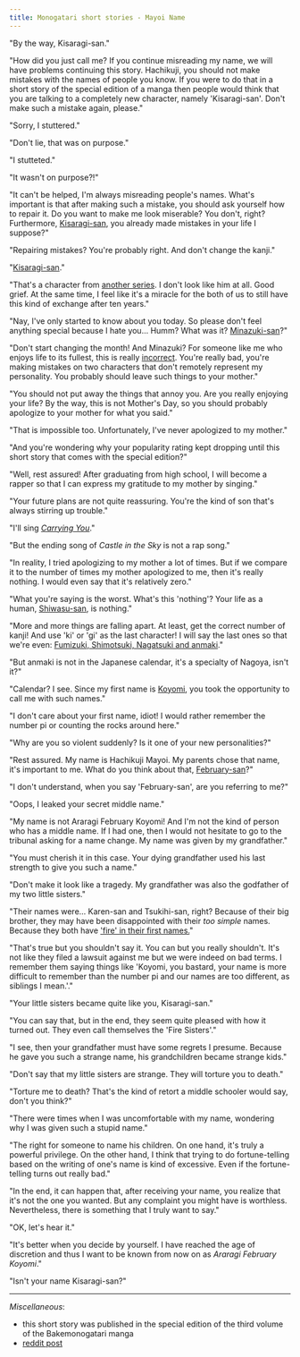 ```yaml
---
title: Monogatari short stories - Mayoi Name
---
```


"By the way, <a title="TL note 1: Kisaragi (如月) is the traditional Japanese name for February.">Kisaragi-san</a>."

"How did you just call me? If you continue misreading my name, we will have problems continuing this story. Hachikuji, you should not make mistakes with the names of people you know. If you were to do that in a short story of the special edition of a manga then people would think that you are talking to a completely new character, namely 'Kisaragi-san'. Don't make such a mistake again, please."

"Sorry, I stuttered."

"Don't lie, that was on purpose."

"I stutteted."

"It wasn't on purpose?!"

"It can't be helped, I'm always misreading people's names. What's important is that after making such a mistake, you should ask yourself how to repair it. Do you want to make me look miserable? You don't, right? Furthermore, <a href="#" title="TL note 2: Still the traditional name for February, but with another spelling (更衣).">Kisaragi-san</a>, you already made mistakes in your life I suppose?"

"Repairing mistakes? You're probably right. And don't change the kanji."

"<a href="#" title="TL note 3: This time, Kisaragi is written as 飢皿木, with the characters 飢 (ki, 'hungry'), 皿 (sara, 'plate') and 木 (gi/ki, 'tree'). The gi character is the same as the one in Araragi.">Kisaragi-san</a>."

"That's a character from <a href="#" title="TL note 4: Kisaragi is a character who appears in the Densetsu Series, which is another light novel series written by Nisio Isin.">another series</a>. I don't look like him at all. Good grief. At the same time, I feel like it's a miracle for the both of us to still have this kind of exchange after ten years."

"Nay, I've only started to know about you today. So please don't feel anything special because I hate you... Humm? What was it? <a href="#" title="TL note 5: Minazuki (水無月) is the traditional Japanese name for June.">Minazuki-san</a>?"

"Don't start changing the month! And Minazuki? For someone like me who enjoys life to its fullest, this is really <a href="#" title="TL note 6: Minazuki is written as 水無月 with the characters 水 (mizu, 'water'), 無 (mu, 'nothing') and 月 (tsuki, 'month'), so it's literally 'the month without water'. Here, 'enjoys' is written as 潤う (uruou) which also means 'to get wet'.">incorrect</a>. You're really bad, you're making mistakes on two characters that don't remotely represent my personality. You probably should leave such things to your mother."

"You should not put away the things that annoy you. Are you really enjoying your life? By the way, this is not Mother's Day, so you should probably apologize to your mother for what you said."

"That is impossible too. Unfortunately, I've never apologized to my mother."

"And you're wondering why your popularity rating kept dropping until this short story that comes with the special edition?"

"Well, rest assured! After graduating from high school, I will become a rapper so that I can express my gratitude to my mother by singing."

"Your future plans are not quite reassuring. You're the kind of son that's always stirring up trouble."

"I'll sing <a href="#" title="TL note 7: 君をのせて (Kimi wo Nosete, 'Carrying You'), by Azumi Inoue, is the ending song of the Ghibli movie 'Castle in the Sky'.">*Carrying You*</a>."

"But the ending song of *Castle in the Sky* is not a rap song."

"In reality, I tried apologizing to my mother a lot of times. But if we compare it to the number of times my mother apologized to me, then it's really nothing. I would even say that it's relatively zero."

"What you're saying is the worst. What's this 'nothing'? Your life as a human, <a href="#" title="TL note 8: Shiwasu (師走) is the traditional Japanese name for December.">Shiwasu-san</a>, is nothing."

"More and more things are falling apart. At least, get the correct number of kanji! And use 'ki' or 'gi' as the last character! I will say the last ones so that we're even: <a href="#" title="TL note 9: Fumizuki (文月), Shimotsuki (霜月) and Nagatsuki (長月) are the traditional Japanese names for July, November and September respectively. However, anmaki (あんまき) is a Japanese sweet made in Nagoya.">Fumizuki, Shimotsuki, Nagatsuki and anmaki</a>."

"But anmaki is not in the Japanese calendar, it's a specialty of Nagoya, isn't it?"

"Calendar? I see. Since my first name is <a href="#" title="TL note 10: Koyomi (暦) means 'calendar' in Japanese.">Koyomi</a>, you took the opportunity to call me with such names."

"I don't care about your first name, idiot! I would rather remember the number pi or counting the rocks around here."

"Why are you so violent suddenly? Is it one of your new personalities?"

"Rest assured. My name is Hachikuji Mayoi. My parents chose that name, it's important to me. What do you think about that, <a href="#" title="TL note 11: This time, it's written in katakana with フェブラリー (feburarii).">February-san</a>?"

"I don't understand, when you say 'February-san', are you referring to me?"

"Oops, I leaked your secret middle name."

"My name is not Araragi February Koyomi! And I'm not the kind of person who has a middle name. If I had one, then I would not hesitate to go to the tribunal asking for a name change. My name was given by my grandfather."

"You must cherish it in this case. Your dying grandfather used his last strength to give you such a name."

"Don't make it look like a tragedy. My grandfather was also the godfather of my two little sisters."

"Their names were... Karen-san and Tsukihi-san, right? Because of their big brother, they may have been disappointed with their *too simple* names. Because they both have <a href="#" title="TL note 12: The 'ka' in 'Karen' (火憐) and the 'hi' in 'Tsukihi' (月火) are both written with the kanji 火 ('fire').">'fire' in their first names.</a>"

"That's true but you shouldn't say it. You can but you really shouldn't. It's not like they filed a lawsuit against me but we were indeed on bad terms. I remember them saying things like 'Koyomi, you bastard, your name is more difficult to remember than the number pi and our names are too different, as siblings I mean.'."

"Your little sisters became quite like you, Kisaragi-san."

"You can say that, but in the end, they seem quite pleased with how it turned out. They even call themselves the 'Fire Sisters'."

"I see, then your grandfather must have some regrets I presume. Because he gave you such a strange name, his grandchildren became strange kids."

"Don't say that my little sisters are strange. They will torture you to death."

"Torture me to death? That's the kind of retort a middle schooler would say, don't you think?"

"There were times when I was uncomfortable with my name, wondering why I was given such a stupid name."

"The right for someone to name his children. On one hand, it's truly a powerful privilege. On the other hand, I think that trying to do fortune-telling based on the writing of one's name is kind of excessive. Even if the fortune-telling turns out really bad."

"In the end, it can happen that, after receiving your name, you realize that it's not the one you wanted. But any complaint you might have is worthless. Nevertheless, there is something that I truly want to say."

"OK, let's hear it."

"It's better when you decide by yourself. I have reached the age of discretion and thus I want to be known from now on as *Araragi February Koyomi*."

"Isn't your name Kisaragi-san?"

___

*Miscellaneous*:

- this short story was published in the special edition of the third volume of the Bakemonogatari manga
- [reddit post](https://www.reddit.com/r/araragi/comments/9zenhu/monogatari_short_stories_mayoi_name/)
